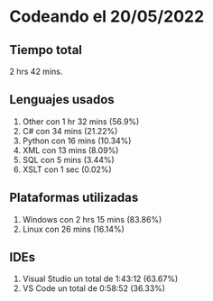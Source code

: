 # Codeando el 20/05/2022

## Tiempo total
2 hrs 42 mins.

## Lenguajes usados
1. Other con 1 hr 32 mins (56.9%)
1. C# con 34 mins (21.22%)
1. Python con 16 mins (10.34%)
1. XML con 13 mins (8.09%)
1. SQL con 5 mins (3.44%)
1. XSLT con 1 sec (0.02%)

## Plataformas utilizadas
1. Windows con 2 hrs 15 mins (83.86%)
1. Linux con 26 mins (16.14%)

## IDEs
1. Visual Studio un total de 1:43:12 (63.67%)
1. VS Code un total de 0:58:52 (36.33%)
